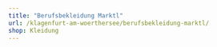 ```yaml
---
title: "Berufsbekleidung Marktl"
url: /klagenfurt-am-woerthersee/berufsbekleidung-marktl/
shop: Kleidung
---
```

